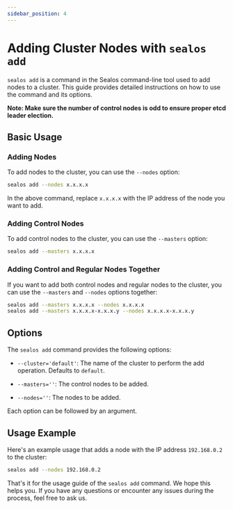 ```yaml
---
sidebar_position: 4
---
```


# Adding Cluster Nodes with `sealos add`

`sealos add` is a command in the Sealos command-line tool used to add nodes to a cluster. This guide provides detailed instructions on how to use the command and its options.

**Note: Make sure the number of control nodes is odd to ensure proper etcd leader election.**

## Basic Usage

### Adding Nodes

To add nodes to the cluster, you can use the `--nodes` option:

```bash
sealos add --nodes x.x.x.x
```

In the above command, replace `x.x.x.x` with the IP address of the node you want to add.

### Adding Control Nodes

To add control nodes to the cluster, you can use the `--masters` option:

```bash
sealos add --masters x.x.x.x
```

### Adding Control and Regular Nodes Together

If you want to add both control nodes and regular nodes to the cluster, you can use the `--masters` and `--nodes` options together:

```bash
sealos add --masters x.x.x.x --nodes x.x.x.x
sealos add --masters x.x.x.x-x.x.x.y --nodes x.x.x.x-x.x.x.y
```

## Options

The `sealos add` command provides the following options:

- `--cluster='default'`: The name of the cluster to perform the add operation. Defaults to `default`.

- `--masters=''`: The control nodes to be added.

- `--nodes=''`: The nodes to be added.

Each option can be followed by an argument.

## Usage Example

Here's an example usage that adds a node with the IP address `192.168.0.2` to the cluster:

```bash
sealos add --nodes 192.168.0.2
```

That's it for the usage guide of the `sealos add` command. We hope this helps you. If you have any questions or encounter any issues during the process, feel free to ask us.
